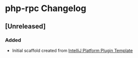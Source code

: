 <!-- Keep a Changelog guide -> https://keepachangelog.com -->

# php-rpc Changelog

## [Unreleased]
### Added
- Initial scaffold created from [IntelliJ Platform Plugin Template](https://github.com/JetBrains/intellij-platform-plugin-template)
